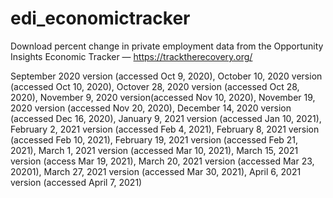 # edi_economictracker
Download percent change in private employment data from the Opportunity Insights Economic Tracker — https://tracktherecovery.org/

September 2020 version (accessed Oct 9, 2020),
October 10, 2020 version (accessed Oct 10, 2020),
Octover 28, 2020 version (accessed Oct 28, 2020),
November 9, 2020 version(accessed Nov 10, 2020),
November 19, 2020 version (accessed Nov 20, 2020),
December 14, 2020 version (accessed Dec 16, 2020),
January 9, 2021 version (accessed Jan 10, 2021),
February 2, 2021 version (accessed Feb 4, 2021),
February 8, 2021 version (accessed Feb 10, 2021),
February 19, 2021 version (accessed Feb 21, 2021),
March 1, 2021 version (accessed Mar 10, 2021),
March 15, 2021 version (access Mar 19, 2021),
March 20, 2021 version (accessed Mar 23, 20201),
March 27, 2021 version (accessed Mar 30, 2021),
April 6, 2021 version (accessed April 7, 2021)

